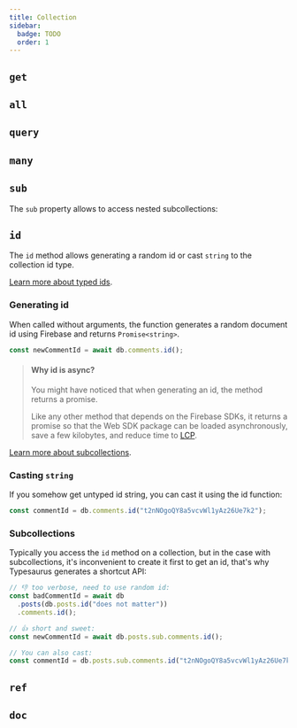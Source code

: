 ```yaml
---
title: Collection
sidebar:
  badge: TODO
  order: 1
---
```


## `get`

## `all`

## `query`

## `many`

## `sub`

The `sub` property allows to access nested subcollections:

## `id`

The `id` method allows generating a random id or cast `string` to the collection id type.

[Learn more about typed ids](/docs/guides/type-safety#typed-ids).

### Generating id

When called without arguments, the function generates a random document id using Firebase and returns `Promise<string>`.

```ts
const newCommentId = await db.comments.id();
```

> #### Why id is async?
>
> You might have noticed that when generating an id, the method returns a promise.
>
> Like any other method that depends on the Firebase SDKs, it returns a promise so that the Web SDK package can be loaded asynchronously, save a few kilobytes, and reduce time to [LCP](https://web.dev/lcp/).

[Learn more about subcollections](/docs/guides/type-safety#subcollections).

### Casting `string`

If you somehow get untyped id string, you can cast it using the id function:

```ts
const commentId = db.comments.id("t2nNOgoQY8a5vcvWl1yAz26Ue7k2");
```

### Subcollections

Typically you access the `id` method on a collection, but in the case with subcollections, it's inconvenient to create it first to get an id, that's why Typesaurus generates a shortcut API:

```ts
// 👎 too verbose, need to use random id:
const badCommentId = await db
  .posts(db.posts.id("does not matter"))
  .comments.id();

// 👍 short and sweet:
const newCommentId = await db.posts.sub.comments.id();

// You can also cast:
const commentId = db.posts.sub.comments.id("t2nNOgoQY8a5vcvWl1yAz26Ue7k2");
```

## `ref`

## `doc`
